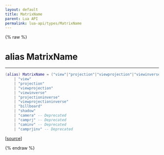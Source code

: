 ```yaml
---
layout: default
title: MatrixName
parent: Lua API
permalink: lua-api/types/MatrixName
---
```


{% raw %}

# alias MatrixName
---



```lua
(alias) MatrixName = ("view"|"projection"|"viewprojection"|"viewinverse"|"projectioninverse"|"viewprojectioninverse"|"billboard"|"shadow"|"camera"|"camprj"...)
    | "view"
    | "projection"
    | "viewprojection"
    | "viewinverse"
    | "projectioninverse"
    | "viewprojectioninverse"
    | "billboard"
    | "shadow"
    | "camera" -- Deprecated
    | "camprj" -- Deprecated
    | "caminv" -- Deprecated
    | "camprjinv" -- Deprecated

```




[<a href="https://github.com/beyond-all-reason/RecoilEngine/blob/b29554ca8a91605fa235eafe60ad740783359665/rts/Lua/LuaOpenGLUtils.cpp#L134-L148" target="_blank">source</a>]


{% endraw %}